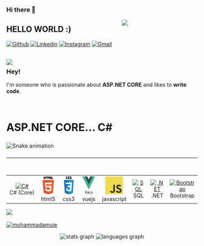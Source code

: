 ### Hi there 👋


<img align='right' src='68747470733a2f2f692e67696665722e636f6d2f6f726967696e2f63362f63363064633839623439306233336233303431643634653062666333346434385f773230302e676966.gif' width='200"'>

<h2 >HELLO WORLD :)</h2>

[![Github](https://img.shields.io/badge/-Github-000?style=flat&logo=Github&logoColor=white)](https://github.com/mohammadamuie)
[![Linkedin](https://img.shields.io/badge/-LinkedIn-blue?style=flat&logo=Linkedin&logoColor=white)](https://www.linkedin.com/in/mohammad-amuie-618300273/)
[![Instagram](https://img.shields.io/badge/-Instagram-c13584?style=flat&labelColor=c13584&logo=instagram&logoColor=white)](https://www.instagram.com/mohammad_amuie/)
[![Gmail](https://img.shields.io/badge/-Gmail-c14438?style=flat&logo=Gmail&logoColor=white)](mailto:mohammadamuie2@gmail.com)

&nbsp;
<br>
<img align="left" src="68747470733a2f2f6f7268756e2e6465762f696d672f63726f772e706e67.png">

### Hey!

I'm someone who is passionate about **ASP.NET CORE** and likes to **write code**.


<br>
<h1> ASP.NET CORE... C#</h1>


###

<img src="/WORM.svg" alt="Snake animation" />

###

<hr>  
<br/>
<table>
  <tr>
    <td align="center" width="96">
      <a href="#macropower-tech">
        <img src="https://raw.githubusercontent.com/MacroPower/MacroPower/master/img/csharp-original.svg" width="48" height="48" alt="C#" />
      </a>
      <br>C#&nbsp;(Core)
    </td>
    <td align="center" width="96">
      <a href="#macropower-tech">
        <img src="https://raw.githubusercontent.com/devicons/devicon/master/icons/html5/html5-original-wordmark.svg" width="48" height="48" alt="html5" />
      </a>
      <br>html5
    </td>
    <td align="center" width="96">
      <a href="#macropower-tech">
        <img src="https://raw.githubusercontent.com/devicons/devicon/master/icons/css3/css3-original-wordmark.svg" width="48" height="48" alt="css3" />
      </a>
      <br>css3
    </td>
    <td align="center" width="96">
      <a href="#macropower-tech">
        <img src="https://raw.githubusercontent.com/devicons/devicon/master/icons/vuejs/vuejs-original-wordmark.svg" width="48" height="48" alt="vuejs" />
      </a>
      <br>vuejs
    </td>
    <td align="center" width="96">
      <a href="#macropower-tech">
        <img src="https://raw.githubusercontent.com/devicons/devicon/master/icons/javascript/javascript-original.svg" width="48" height="48" alt="javascript" />
      </a>
      <br>javascript
    </td>
    <td align="center" width="96">
      <a href="#macropower-tech">
        <img src="https://img.icons8.com/color/1x/microsoft-sql-server.png" width="48" height="48" alt="SQL" />
      </a>
      <br>SQL
    </td>
    <td align="center" width="96">
      <a href="#macropower-tech" >
        <img src="https://upload.wikimedia.org/wikipedia/commons/e/ee/.NET_Core_Logo.svg" width="48" height="48" alt=".NET" />
      </a>
      <br>.NET
    </td>
    <td align="center" width="96">
      <a href="#macropower-tech">
        <img src="https://raw.githubusercontent.com/MacroPower/MacroPower/master/img/bootstrap-plain.svg" width="48" height="48" alt="Bootstrap" />
      </a>
      <br>Bootstrap
    </td>
    
  </tr>
 
</table>

<!--START_SECTION:waka-->
![](https://komarev.com/ghpvc/?username=mohammadamuie&style=flat)



<p align="left"> <a href="https://github.com/ryo-ma/github-profile-trophy"><img src="https://github-profile-trophy.vercel.app/?username=mohammadamuie" alt="mohammadamuie" /></a> </p>


<div align="center">
  <img src="https://github-readme-stats.vercel.app/api?username=mohammadamuie&hide_title=false&hide_rank=false&show_icons=true&include_all_commits=true&count_private=true&disable_animations=false&theme=dracula&locale=en&hide_border=false&order=1" height="150" alt="stats graph"  />
  <img src="https://github-readme-stats.vercel.app/api/top-langs?username=mohammadamuie&locale=en&hide_title=false&layout=compact&card_width=320&langs_count=5&theme=dracula&hide_border=false&order=2" height="150" alt="languages graph"  />
</div>

###

